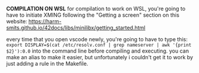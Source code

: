 **COMPILATION ON WSL**
for compilation to work on WSL, you're going to have to initiate XMING following the 
"Getting a screen" section on this website: https://harm-smits.github.io/42docs/libs/minilibx/getting_started.html

every time that you open vscode newly, you're going to have to type this:
`export DISPLAY=$(cat /etc/resolv.conf | grep nameserver | awk '{print $2}'):0.0`
into the command line before compiling and executing. 
you can make an alias to make it easier, but unfortunately i couldn't get it to work
by just adding a rule in the Makefile.